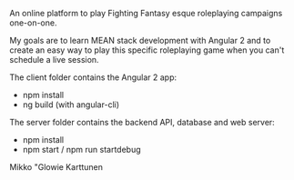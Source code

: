 An online platform to play Fighting Fantasy esque roleplaying campaigns one-on-one.

My goals are to learn MEAN stack development with Angular 2 and to create an easy way to play this specific roleplaying game when you can't schedule a live session.

The client folder contains the Angular 2 app:

* npm install
* ng build (with angular-cli)

The server folder contains the backend API, database and web server:

* npm install
* npm start / npm run startdebug


Mikko "Glowie Karttunen